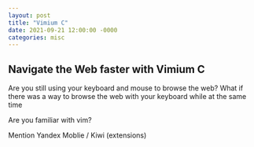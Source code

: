 ```yaml
---
layout: post
title: "Vimium C"
date: 2021-09-21 12:00:00 -0000
categories: misc
---
```


## Navigate the Web faster with Vimium C

Are you still using your keyboard and mouse to browse the web?
What if there was a way to browse the web with your keyboard while at the same time 

Are you familiar with vim?

Mention Yandex Moblie / Kiwi (extensions)
